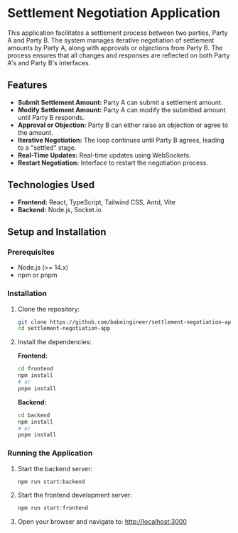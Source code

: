 # Settlement Negotiation Application

This application facilitates a settlement process between two parties, Party A and Party B. The system manages iterative negotiation of settlement amounts by Party A, along with approvals or objections from Party B. The process ensures that all changes and responses are reflected on both Party A's and Party B's interfaces.

## Features

- **Submit Settlement Amount:** Party A can submit a settlement amount.
- **Modify Settlement Amount:** Party A can modify the submitted amount until Party B responds.
- **Approval or Objection:** Party B can either raise an objection or agree to the amount.
- **Iterative Negotiation:** The loop continues until Party B agrees, leading to a "settled" stage.
- **Real-Time Updates:** Real-time updates using WebSockets.
- **Restart Negotiation:** Interface to restart the negotiation process.

## Technologies Used

- **Frontend:** React, TypeScript, Tailwind CSS, Antd, Vite
- **Backend:** Node.js, Socket.io

## Setup and Installation

### Prerequisites

- Node.js (>= 14.x)
- npm or pnpm

### Installation

1. Clone the repository:
   ```sh
   git clone https://github.com/babeingineer/settlement-negotiation-app.git
   cd settlement-negotiation-app
   ```

2. Install the dependencies:

   **Frontend:**
   ```sh
   cd frontend
   npm install
   # or
   pnpm install
   ```

   **Backend:**
   ```sh
   cd backend
   npm install
   # or
   pnpm install
   ```

### Running the Application

1. Start the backend server:
   ```sh
   npm run start:backend
   ```

2. Start the frontend development server:
   ```sh
   npm run start:frontend
   ```

3. Open your browser and navigate to:
   [http://localhost:3000](http://localhost:3000)